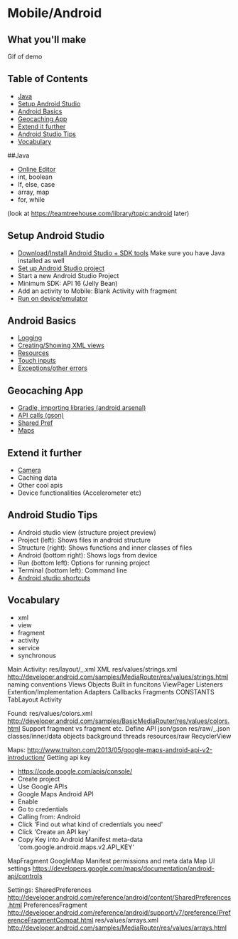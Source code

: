 # Mobile/Android

## What you'll make
Gif of demo

## Table of Contents
- [Java](#java)
- [Setup Android Studio](#setup-android-studio)
- [Android Basics](#android-basics)
- [Geocaching App](#geocaching-app)
- [Extend it further](#extend-it-further)
- [Android Studio Tips](#android-studio-tips)
- [Vocabulary](#vocabulary)

##Java
- [Online Editor](https://www.compilejava.net/)
- int, boolean
- If, else, case
- array, map
- for, while

(look at https://teamtreehouse.com/library/topic:android later)
## Setup Android Studio
- [Download/Install Android Studio + SDK tools](http://developer.android.com/training/basics/firstapp/index.html) Make sure you have Java installed as well
- [Set up Android Studio project](http://developer.android.com/training/basics/firstapp/creating-project.html)
 - Start a new Android Studio Project
 - Minimum SDK: API 16 (Jelly Bean)
 - Add an activity to Mobile: Blank Activity with fragment
- [Run on device/emulator](http://developer.android.com/training/basics/firstapp/running-app.html)

## Android Basics
- [Logging](http://developer.android.com/reference/android/util/Log.html)
- [Creating/Showing XML views](http://developer.android.com/guide/topics/ui/declaring-layout.html)
- [Resources](http://developer.android.com/reference/android/content/res/Resources.html)
- [Touch inputs](#)
- [Exceptions/other errors](#)

## Geocaching App
- [Gradle, importing libraries (android arsenal)](#)
- [API calls (gson)](#)
- [Shared Pref](#)
- [Maps](#)

## Extend it further
- [Camera](#)
- Caching data
- Other cool apis
- Device functionalities (Accelerometer etc)


## Android Studio Tips
- Android studio view (structure project preview)
 - Project (left): Shows files in android structure
 - Structure (right): Shows functions and inner classes of files
 - Android (bottom right): Shows logs from device
 - Run (bottom left): Options for running project
 - Terminal (bottom left): Command line
- [Android studio shortcuts](https://teamtreehouse.com/library/android-tools/getting-started-with-android-studio/helpful-keyboard-shortcuts)

## Vocabulary
- xml
- view
- fragment
- activity
- service
- synchronous








Main Activity:
res/layout/_.xml
XML
res/values/strings.xml http://developer.android.com/samples/MediaRouter/res/values/strings.html
naming conventions
Views
Objects
Built in funcitons
ViewPager
Listeners
Extention/Implementation
Adapters
Callbacks
Fragments
CONSTANTS
TabLayout
Activity

Found:
res/values/colors.xml http://developer.android.com/samples/BasicMediaRouter/res/values/colors.html
Support fragment vs fragment etc.
Define API
json/gson
res/raw/_.json
classes/inner/data objects
background threads
resources/raw
RecyclerView

Maps:
http://www.truiton.com/2013/05/google-maps-android-api-v2-introduction/
Getting api key
- https://code.google.com/apis/console/
- Create project
- Use Google APIs
- Google Maps Android API
- Enable
- Go to credentials
- Calling from: Android
- Click 'Find out what kind of credentials you need'
- Click 'Create an API key'
- Copy Key into Android Manifest meta-data 'com.google.android.maps.v2.API_KEY'

MapFragment
GoogleMap
Manifest permissions and meta data
Map UI settings https://developers.google.com/maps/documentation/android-api/controls


Settings:
SharedPreferences http://developer.android.com/reference/android/content/SharedPreferences.html
PreferencesFragment http://developer.android.com/reference/android/support/v7/preference/PreferenceFragmentCompat.html
res/values/arrays.xml http://developer.android.com/samples/MediaRouter/res/values/arrays.html



